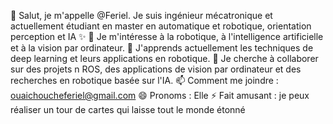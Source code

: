 👋 Salut, je m'appelle @Feriel. Je suis ingénieur mécatronique et actuellement étudiant en master en automatique et robotique, orientation perception et IA ✨
👀 Je m'intéresse à la robotique, à l'intelligence artificielle et à la vision par ordinateur.
🌱 J'apprends actuellement les techniques de deep learning et leurs applications en robotique.
💞️ Je cherche à collaborer sur des projets n ROS, des applications de vision par ordinateur et des recherches en robotique basée sur l'IA.
📫 Comment me joindre : ouaichoucheferiel@gmail.com
😄 Pronoms : Elle
⚡ Fait amusant : je peux réaliser un tour de cartes qui laisse tout le monde étonné


<!---
FerielOuaichouche/FerielOuaichouche is a ✨ special ✨ repository because its `README.md` (this file) appears on your GitHub profile.
You can click the Preview link to take a look at your changes.
--->
